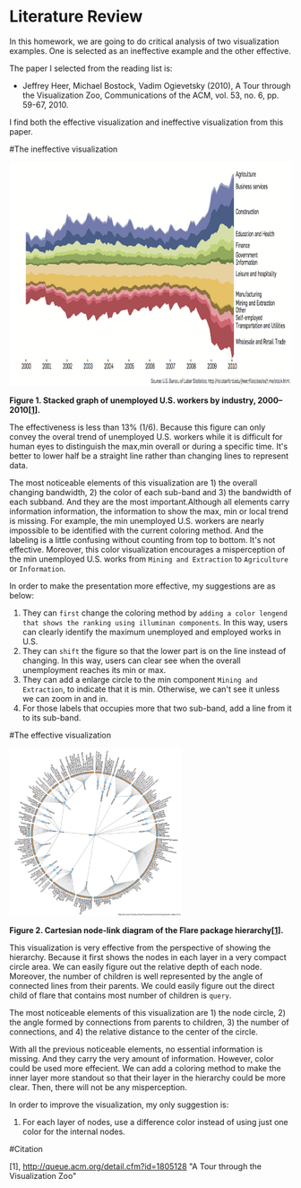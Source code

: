 # Literature Review

In this homework, we are going to do critical analysis of two visualization examples. One is selected as an ineffective example and the other effective. 

The paper I selected from the reading list is:

* Jeffrey Heer, Michael Bostock, Vadim Ogievetsky (2010), A Tour through the Visualization Zoo, Communications of the ACM, vol. 53, no. 6, pp. 59-67, 2010.

I find both the effective visualization and ineffective visualization from this paper.


#The ineffective visualization


<img src="./ineffective.png" height="400"> 

**Figure 1. Stacked graph of unemployed U.S. workers by industry, 2000–2010\[[1][1]\].**

The effectiveness is less than 13% (1/6). Because this figure can only convey the overal trend of unemployed U.S. workers while it is difficult for human eyes to distinguish the max,min overall or during a specific time. It's better to lower half be a straight line rather than changing lines to represent data.

The most noticeable elements of this visualization are 1) the overall changing bandwidth, 2) the color of each sub-band and 3) the bandwidth of each subband. And they are the most important.Although all elements carry information information, the information to show the max, min or local trend is missing. For example, the min unemployed U.S. workers are nearly impossible to be identified with the current coloring method. And the labeling is a little confusing without counting from top to bottom. It's not effective. Moreover, this color visualization encourages a misperception of the min unemployed U.S. works from `Mining and Extraction` to `Agriculture` or `Information`.

In order to make the presentation more effective, my suggestions are as below: 

1. They can `first` change the coloring method by `adding a color lengend that shows the ranking using illuminan components`. In this way, users can clearly identify the maximum unemployed and employed works in U.S.
2. They can `shift` the figure so that the lower part is on the line instead of changing. In this way, users can clear see when the overall unemployment reaches its min or max.
3. They can add a enlarge circle to the min component `Mining and  Extraction`, to indicate that it is min. Otherwise, we can't see it unless we can zoom in and in.
4. For those labels that occupies more that two sub-band, add a line from it to its sub-band.


#The effective visualization

<img src="./effective.png" height="300"> 

**Figure 2. Cartesian node-link diagram of the Flare package hierarchy\[[1][1]\].**

This visualization is very effective from the perspective of showing the hierarchy. Because it first shows the nodes in each layer in a very compact circle area. We can easily figure out the relative depth of each node. Moreover, the number of children is well represented by the angle of connected lines from their parents. We could easily figure out the direct child of flare that contains most number of children is `query`.

The most noticeable elements of this visualization are 1) the node circle, 2) the angle formed by connections from parents to children, 3) the number of connections, and 4) the relative distance to the center of the circle.

With all the previous noticeable elements, no essential information is missing. And they carry the very amount of information. However, color could be used more effecient. We can add a coloring method to make the inner layer more standout so that their layer in the hierarchy could be more clear. Then, there will not be any misperception.

In order to improve the visualization, my only suggestion is:

1. For each layer of nodes, use a difference color instead of using just one color for the internal nodes.

#Citation

\[1\], http://queue.acm.org/detail.cfm?id=1805128  "A Tour through the Visualization Zoo"

[1]: http://queue.acm.org/detail.cfm?id=1805128  "A Tour through the Visualization Zoo"
